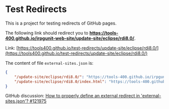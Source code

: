 # Test Redirects

This is a project for testing redirects of GitHub pages.

The following link should redirect you to **https://tools-400.github.io/irpgunit-web-site/update-site/eclipse/rdi8.0/**.

Link: [https://tools400.github.io/test-redirects/update-site/eclipse/rdi8.0/](https://tools400.github.io/test-redirects/update-site/eclipse/rdi8.0/)

The content of file `external-sites.json` is:

```json
{
    "/update-site/eclipse/rdi8.0/": "https://tools-400.github.io/irpgunit-web-site/update-site/eclipse/rdi8.0/",
    "/update-site/eclipse/rdi8.0/index.html": "https://tools-400.github.io/irpgunit-web-site/update-site/eclipse/rdi8.0/"
}
```

GitHub discussion: [How to properly define an external redirect in 'external-sites.json'? #121975](https://github.com/orgs/community/discussions/121975)
